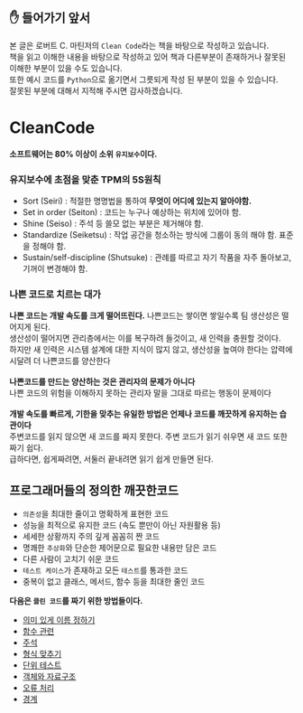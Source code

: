 ## ✋ 들어가기 앞서
 본 글은 로버트 C. 마틴저의 `Clean Code`라는 책을 바탕으로 작성하고 있습니다.<br/>
책을 읽고 이해한 내용을 바탕으로 작성하고 있어 책과 다른부분이 존재하거나 잘못된 이해한 부분이 있을 수도 있습니다. <br/>또한 예시 코드를 `Python`으로 옮기면서 그릇되게 작성 된 부분이 있을 수 있습니다.<br/>
잘못된 부분에 대해서 지적해 주시면 감사하겠습니다.<br/>
# CleanCode
__소프트웨어는 80% 이상이 소위 `유지보수`이다.__
### 유지보수에 초점을 맞춘 TPM의 5S원칙
- Sort (Seiri) : 적절한 명명법을 통하여 __무엇이 어디에 있는지 알아야함.__
- Set in order (Seiton) : 코드는 누구나 예상하는 위치에 있어야 함.
- Shine (Seiso) : 주석 등 쓸모 없는 부분은 제거해야 함.
- Standardize (Seiketsu) : 작업 공간을 청소하는 방식에 그룹이 동의 해야 함. 표준을 정해야 함.
- Sustain/self-discipline (Shutsuke) : 관례를 따르고 자기 작품을 자주 돌아보고, 기꺼이 변경해야 함.

### 나쁜 코드로 치르는 대가
__나쁜 코드는 개발 속도를 크게 떨어뜨린다.__
 나쁜코드는 쌓이면 쌓일수록 팀 생산성은 떨어지게 된다.<br/>
생산성이 떨어지면 관리층에서는 이를 복구하려 들것이고, 새 인력을 충원할 것이다.<br/>
하지만 새 인력은 시스템 설계에 대한 지식이 많지 않고, 생산성을 높여야 한다는 압력에 시달려 더 나쁜코드를 양산한다<br/>
<br/>
__나쁜코드를 만드는 양산하는 것은 관리자의 문제가 아니다__<br/>
 나쁜 코드의 위험을 이해하지 못하는 관리자 말을 그대로 따르는 행동이 문제이다<br/>
<br/>
__개발 속도를 빠르게, 기한을 맞추는 유일한 방법은 언제나 코드를 깨끗하게 유지하는 습관이다__<br/>
 주변코드를 읽지 않으면 새 코드를 짜지 못한다. 주변 코드가 읽기 쉬우면 새 코드 또한 짜기 쉽다. <br/>
급하다면, 쉽게짜려면, 서둘러 끝내려면 읽기 쉽게 만들면 된다.

## 프로그래머들의 정의한 깨끗한코드
- `의존성`을 최대한 줄이고 명확하게 표현한 코드
- 성능을 최적으로 유지한 코드 (속도 뿐만이 아닌 자원활용 등)
- 세세한 상황까지 주의 깊게 꼼꼼히 짠 코드
- 명쾌한 `추상화`와 단순한 제어문으로 필요한 내용만 담은 코드
- 다른 사람이 고치기 쉬운 코드
- `테스트 케이스`가 존재하고 모든 `테스트`를 통과한 코드
- 중복이 없고 클래스, 메서드, 함수 등을 최대한 줄인 코드

__다음은 `클린 코드`를 짜기 위한 방법들이다.__
- [의미 있게 이름 정하기](https://github.com/mallycrip/_Clean_Code/tree/master/%EC%9D%98%EB%AF%B8%20%EC%9E%88%EA%B2%8C%20%EC%9D%B4%EB%A6%84%20%EC%A0%95%ED%95%98%EA%B8%B0)
- [함수 관련](https://github.com/mallycrip/_Clean_Code/tree/master/%ED%95%A8%EC%88%98)
- [주석](https://github.com/mallycrip/_Clean_Code/blob/master/%EC%A3%BC%EC%84%9D)
- [형식 맞추기](https://github.com/mallycrip/_Clean_Code/tree/master/%ED%98%95%EC%8B%9D)
- [단위 테스트](https://github.com/mallycrip/_Test_Code)
- [객체와 자료구조](https://github.com/mallycrip/_Clean_Code/tree/master/%EA%B0%9D%EC%B2%B4%EC%99%80%20%EC%9E%90%EB%A3%8C%20%EA%B5%AC%EC%A1%B0)
- [오류 처리](https://github.com/mallycrip/_Clean_Code/tree/master/%EC%98%A4%EB%A5%98%20%EC%B2%98%EB%A6%AC)
- [경계](https://github.com/mallycrip/_Clean_Code/tree/master/%EA%B2%BD%EA%B3%84)
